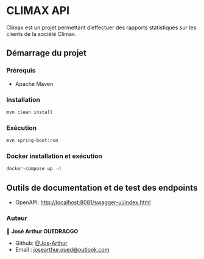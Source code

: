 # CLIMAX API

Climax est un projet permettant d’effectuer des rapports statistiques sur les clients de la société Climax.

## Démarrage du projet

### Prérequis

* Apache Maven

### Installation

```sh
mvn clean install

```
### Exécution
```sh
mvn spring-boot:run
```

### Docker installation et exécution
```sh
docker-compose up -d
```

## Outils de documentation et de test des endpoints

* OpenAPI: [http://localhost:8081/swagger-ui/index.html](http://localhost:8081/swagger-ui/index.html)


### Auteur

👤 **José Arthur OUEDRAOGO**

* Github: [@Jos-Arthur](https://github.com/Jos-Arthur/climax)
* Email : josearthur.oued@outlook.com
